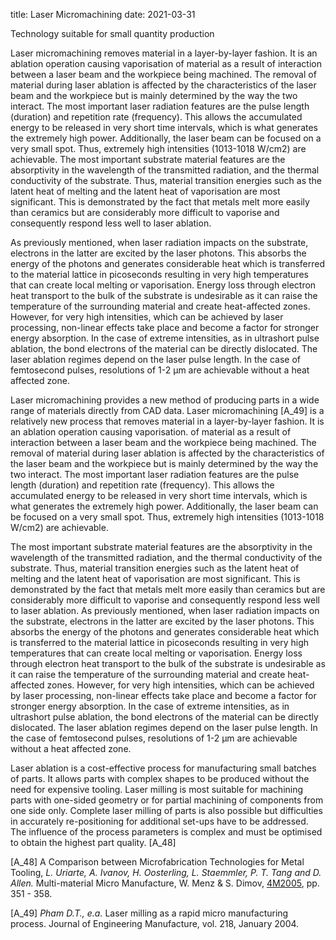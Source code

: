title: Laser Micromachining
date: 2021-03-31

Technology suitable for small quantity production

Laser micromachining removes material in a layer-by-layer fashion. It is an ablation operation causing vaporisation of material as a result of interaction between a laser beam and the workpiece being machined. The removal of material during laser ablation is affected by the characteristics of the laser beam and the workpiece but is mainly determined by the way the two interact. The most important laser radiation features are the pulse length (duration) and repetition rate (frequency). This allows the accumulated energy to be released in very short time intervals, which is what generates the extremely high power. Additionally, the laser beam can be focused on a very small spot. Thus, extremely high intensities (1013-1018 W/cm2) are achievable. The most important substrate material features are the absorptivity in the wavelength of the transmitted radiation, and the thermal conductivity of the substrate. Thus, material transition energies such as the latent heat of melting and the latent heat of vaporisation are most significant. This is demonstrated by the fact that metals melt more easily than ceramics but are considerably more difficult to vaporise and consequently respond less well to laser ablation.

As previously mentioned, when laser radiation impacts on the substrate, electrons in the latter are excited by the laser photons. This absorbs the energy of the photons and generates considerable heat which is transferred to the material lattice in picoseconds resulting in very high temperatures that can create local melting or vaporisation. Energy loss through electron heat transport to the bulk of the substrate is undesirable as it can raise the temperature of the surrounding material and create heat-affected zones. However, for very high intensities, which can be achieved by laser processing, non-linear effects take place and become a factor for stronger energy absorption. In the case of extreme intensities, as in ultrashort pulse ablation, the bond electrons of the material can be directly dislocated. The laser ablation regimes depend on the laser pulse length. In the case of femtosecond pulses, resolutions of 1-2 µm are achievable without a heat affected zone.

Laser micromachining provides a new method of producing parts in a wide range of materials directly from CAD data. Laser micromachining [A_49] is a relatively new process that removes material in a layer-by-layer fashion. It is an ablation operation causing vaporisation. of material as a result of interaction between a laser beam and the workpiece being machined. The removal of material during laser ablation is affected by the characteristics of the laser beam and the workpiece but is mainly determined by the way the two interact. The most important laser radiation features are the pulse length (duration) and repetition rate (frequency). This allows the accumulated energy to be released in very short time intervals, which is what generates the extremely high power. Additionally, the laser beam can be focused on a very small spot. Thus, extremely high intensities (1013-1018 W/cm2) are achievable.

The most important substrate material features are the absorptivity in the wavelength of the transmitted radiation, and the thermal conductivity of the substrate. Thus, material transition energies such as the latent heat of melting and the latent heat of vaporisation are most significant. This is demonstrated by the fact that metals melt more easily than ceramics but are considerably more difficult to vaporise and consequently respond less well to laser ablation. As previously mentioned, when laser radiation impacts on the substrate, electrons in the latter are excited by the laser photons. This absorbs the energy of the photons and generates considerable heat which is transferred to the material lattice in picoseconds resulting in very high temperatures that can create local melting or vaporisation. Energy loss through electron heat transport to the bulk of the substrate is undesirable as it can raise the temperature of the surrounding material and create heat-affected zones. However, for very high intensities, which can be achieved by laser processing, non-linear effects take place and become a factor for stronger energy absorption. In the case of extreme intensities, as in ultrashort pulse ablation, the bond electrons of the material can be directly dislocated. The laser ablation regimes depend on the laser pulse length. In the case of femtosecond pulses, resolutions of 1-2 μm are achievable without a heat affected zone.

Laser ablation is a cost-effective process for manufacturing small batches of parts. It allows parts with complex shapes to be produced without the need for expensive tooling. Laser milling is most suitable for machining parts with one-sided geometry or for partial machining of components from one side only. Complete laser milling of parts is also possible but difficulties in accurately re-positioning for additional set-ups have to be addressed. The influence of the process parameters is complex and must be optimised to obtain the highest part quality. [A_48]

 

[A_48]     A Comparison between Microfabrication Technologies for Metal Tooling, *L. Uriarte, A. Ivanov, H. Oosterling, L. Staemmler, P. T. Tang  and D. Allen.* Multi-material Micro Manufacture, W. Menz & S. Dimov, [4M2005](/4m-association/content/4M-conference-series.html), pp. 351 - 358.

[A_49]     *Pham D.T., e.a.* Laser milling as a rapid micro manufacturing process. Journal of Engineering Manufacture, vol. 218, January 2004.
